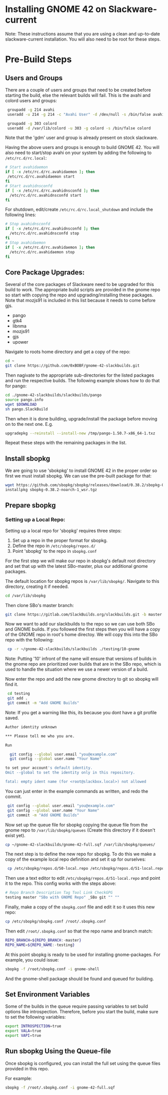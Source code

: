 # Installing GNOME 42 on Slackware-current
Note: These instructions assume that you are using a clean and up-to-date slackware-current installation. You will also need to be root for these steps.

# Pre-Build Steps

## Users and Groups
There are a couple of users and groups that need to be created before starting
the build, else the relevant builds will fail. This is the avahi and colord 
users and groups:
```bash
 groupadd -g 214 avahi
 useradd -u 214 -g 214 -c "Avahi User" -d /dev/null -s /bin/false avahi

 groupadd -g 303 colord
 useradd -d /var/lib/colord -u 303 -g colord -s /bin/false colord
```
Note that the 'gdm' user and group is already present on stock slackware.

Having the above users and groups is enough to build GNOME 42. You will also need to start/stop avahi on your system by adding the following to `/etc/rc.d/rc.local`:
```bash
# Start avahidaemon
if [ -x /etc/rc.d/rc.avahidaemon ]; then
 /etc/rc.d/rc.avahidaemon start
fi
# Start avahidnsconfd
if [ -x /etc/rc.d/rc.avahidnsconfd ]; then
  /etc/rc.d/rc.avahidnsconfd start
fi
```
For shutdown, edit/create `/etc/rc.d/rc.local_shutdown` and include the following lines:

```bash
# Stop avahidnsconfd
if [ -x /etc/rc.d/rc.avahidnsconfd ]; then
  /etc/rc.d/rc.avahidnsconfd stop
fi
# Stop avahidaemon
if [ -x /etc/rc.d/rc.avahidaemon ]; then
  /etc/rc.d/rc.avahidaemon stop
fi
```

## Core Package Upgrades:
Several of the core packages of Slackware need to be upgraded for this build to work. The appropriate build scripts are provided in the gnome repo so
start with copying the repo and upgrading/installing these packages. Note that mozjs91 is included in this list because it needs to come before gjs.
- pango
- gtk4
- libnma
- mozjs91
- gjs
- upower

Navigate to roots home directory and get a copy of the repo:
```bash
cd ~
git clone https://github.com/0xBOBF/gnome-42-slackbuilds.git
```
Then nagivate to the appropriate sub-directories for the listed packages and run the respective builds. The following example shows how to do that for pango:
```bash
cd ./gnome-42-slackbuilds/slackbuilds/pango
source pango.info
wget $DOWNLOAD
sh pango.SlackBuild
```
Then when it is done building, upgrade/install the package before moving on to the next one. E.g.
```bash
upgradepkg --reinstall --install-new /tmp/pango-1.50.7-x86_64-1.txz
```
Repeat these steps with the remaining packages in the list.

## Install sbopkg
We are going to use 'sbokpkg' to install GNOME 42 in the proper order so first we must install sbopkg. We can use the pre-built package for that:
```bash
wget https://github.com/sbopkg/sbopkg/releases/download/0.38.2/sbopkg-0.38.2-noarch-1_wsr.tgz
installpkg sbopkg-0.38.2-noarch-1_wsr.tgz
```
## Prepare sbopkg

### Setting up a Local Repo:
Setting up a local repo for 'sbopkg' requires three steps:

 1. Set up a repo in the proper format for sbopkg.
 1. Define the repo in `/etc/sbopkg/repos.d/`
 2. Point 'sbopkg' to the repo in `sbopkg.conf`

For the first step we will make our repo in sbopkg's default root directory and
set that up with the latest SBo-master, plus our additional gnome packages.

The default location for sbopkg repos is `/var/lib/sbopkg/`. Navigate to this directory, creating it if needed.
``` bash
cd /var/lib/sbopkg
```
Then clone SBo's master branch:
``` bash
git clone https://gitlab.com/SlackBuilds.org/slackbuilds.git -b master ./testing
```
Now we want to add our slackbuilds to the repo so we can use both SBo and GNOME
builds. If you followed the first steps then you will have a copy of the GNOME repo in root's home directoy. We will copy this into the SBo repo with the following:

``` bash
 cp -r ~/gnome-42-slackbuilds/slackbuilds ./testing/10-gnome
```
Note: Putting '10' infront of the name will ensure that versions of builds in the gnome repo are prioritized over builds that are in the SBo repo, which is used to handle the situation where we use a newer version of a build.

Now enter the repo and add the new gnome directory to git so sbopkg will find it.
``` bash
 cd testing
 git add .
 git commit -m "Add GNOME Builds"
```
Note: If you get a warning like this, its because you dont have a git profile saved.
``` bash
Author identity unknown

*** Please tell me who you are.

Run

  git config --global user.email "you@example.com"
  git config --global user.name "Your Name"

to set your account's default identity.
Omit --global to set the identity only in this repository.

fatal: empty ident name (for <root@slackbox.local>) not allowed
```
You can just enter in the example commands as written, and redo the commit.
``` bash
 git config --global user.email "you@example.com"
 git config --global user.name "Your Name"
 git commit -m "Add GNOME Builds"

```
Now set up the queue file for sbopkg copying the queue file from the gnome repo to `/var/lib/sbopkg/queues` (Create this directory if it doesn't exist yet).
```bash
cp ~/gnome-42-slackbuilds/gnome-42-full.sqf /var/lib/sbopkg/queues/
```

The next step is to define the new repo for sbopkg. To do this we make a copy of the
example local repo definition and set it up for ourselves:
``` bash
 cp /etc/sbopkg/repos.d/50-local.repo /etc/sbopkg/repos.d/51-local.repo
```

Then use a text editor to edit `/etc/sbopkg/repos.d/51-local.repo` and point it to the repo. This config works with the steps above:
``` bash
# Repo Branch Description Tag Tool Link CheckGPG
testing master "SBo with GNOME Repo" _SBo git "" ""
```

Finally, make a copy of the `sbopkg.conf` file and edit it so it uses this new repo:
``` bash
cp /etc/sbopkg/sbopkg.conf /root/.sbopkg.conf
```
Then edit `/root/.sbopkg.conf` so that the repo name and branch match:
``` bash
REPO_BRANCH=${REPO_BRANCH:-master}
REPO_NAME=${REPO_NAME:-testing}
```

At this point sbopkg is ready to be used for installing gnome-packages. For example,
you could issue:
``` bash
sbopkg -f /root/sbopkg.conf -i gnome-shell
```
And the gnome-shell package should be found and queued for building.

## Set Environment Variables
Some of the builds in the queue require passing variables to set build options like introspection. Therefore, before you start the build, make sure to set the following variables:
```bash
export INTROSPECTION=true
export VALA=true
export VAPI=true
```
## Run sbopkg Using the Queue-file
Once sbopkg is configured, you can install the full set using the queue files
provided in this repo.

For example:
```bash
sbopkg -f /root/.sbopkg.conf -i gnome-42-full.sqf
```

